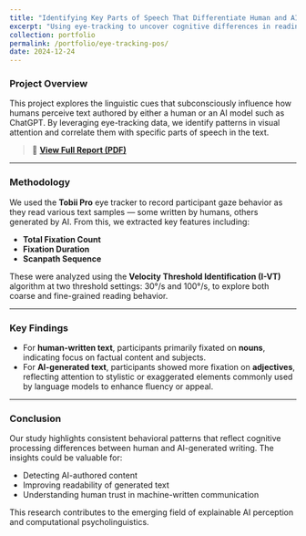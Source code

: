 ```yaml
---
title: "Identifying Key Parts of Speech That Differentiate Human and AI-Generated Text Using Eye-Tracking Data"
excerpt: "Using eye-tracking to uncover cognitive differences in reading human vs AI-written text<br/><img src='https://raw.githubusercontent.com/sonainjameel/sonainjamil/main/images/eye_tracking.png' style='max-width:100%; display:block; margin:auto;' />"
collection: portfolio
permalink: /portfolio/eye-tracking-pos/
date: 2024-12-24
---
```


### Project Overview

This project explores the linguistic cues that subconsciously influence how humans perceive text authored by either a human or an AI model such as ChatGPT. By leveraging eye-tracking data, we identify patterns in visual attention and correlate them with specific parts of speech in the text.

> 📄 **[View Full Report (PDF)](https://raw.githubusercontent.com/sonainjameel/sonainjamil/main/files/Eye_tracking_project_group_A.pdf)**

---

### Methodology

We used the **Tobii Pro** eye tracker to record participant gaze behavior as they read various text samples — some written by humans, others generated by AI. From this, we extracted key features including:

- **Total Fixation Count**
- **Fixation Duration**
- **Scanpath Sequence**

These were analyzed using the **Velocity Threshold Identification (I-VT)** algorithm at two threshold settings: 30°/s and 100°/s, to explore both coarse and fine-grained reading behavior.

---

### Key Findings

- For **human-written text**, participants primarily fixated on **nouns**, indicating focus on factual content and subjects.
- For **AI-generated text**, participants showed more fixation on **adjectives**, reflecting attention to stylistic or exaggerated elements commonly used by language models to enhance fluency or appeal.

---

### Conclusion

Our study highlights consistent behavioral patterns that reflect cognitive processing differences between human and AI-generated writing. The insights could be valuable for:

- Detecting AI-authored content  
- Improving readability of generated text  
- Understanding human trust in machine-written communication

This research contributes to the emerging field of explainable AI perception and computational psycholinguistics.
